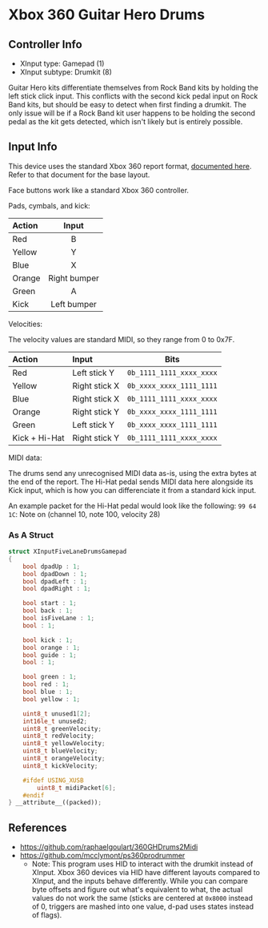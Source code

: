 # Xbox 360 Guitar Hero Drums

## Controller Info

- XInput type: Gamepad (1)
- XInput subtype: Drumkit (8)

Guitar Hero kits differentiate themselves from Rock Band kits by holding the left stick click input. This conflicts with the second kick pedal input on Rock Band kits, but should be easy to detect when first finding a drumkit. The only issue will be if a Rock Band kit user happens to be holding the second pedal as the kit gets detected, which isn't likely but is entirely possible.

## Input Info

This device uses the standard Xbox 360 report format, [documented here](../../Base%20Reports/Xbox%20360.md). Refer to that document for the base layout.

Face buttons work like a standard Xbox 360 controller.

Pads, cymbals, and kick:

| Action | Input        |
| :----- | :---:        |
| Red    | B            |
| Yellow | Y            |
| Blue   | X            |
| Orange | Right bumper |
| Green  | A            |
| Kick   | Left bumper  |

Velocities:

The velocity values are standard MIDI, so they range from 0 to 0x7F.

| Action        | Input         | Bits                     |
| :-----        | :----         | :--:                     |
| Red           | Left stick Y  | `0b_1111_1111_xxxx_xxxx` |
| Yellow        | Right stick X | `0b_xxxx_xxxx_1111_1111` |
| Blue          | Right stick X | `0b_1111_1111_xxxx_xxxx` |
| Orange        | Right stick Y | `0b_xxxx_xxxx_1111_1111` |
| Green         | Left stick Y  | `0b_xxxx_xxxx_1111_1111` |
| Kick + Hi-Hat | Right stick Y | `0b_1111_1111_xxxx_xxxx` |

MIDI data:

The drums send any unrecognised MIDI data as-is, using the extra bytes at the end of the report.
The Hi-Hat pedal sends MIDI data here alongside its Kick input, which is how you can differenciate it from a standard kick input.

An example packet for the Hi-Hat pedal would look like the following:
`99 64 1C`: Note on (channel 10, note 100, velocity 28)

### As A Struct

```cpp
struct XInputFiveLaneDrumsGamepad
{
    bool dpadUp : 1;
    bool dpadDown : 1;
    bool dpadLeft : 1;
    bool dpadRight : 1;

    bool start : 1;
    bool back : 1;
    bool isFiveLane : 1;
    bool : 1;

    bool kick : 1;
    bool orange : 1;
    bool guide : 1;
    bool : 1;

    bool green : 1;
    bool red : 1;
    bool blue : 1;
    bool yellow : 1;

    uint8_t unused1[2];
    int16le_t unused2;
    uint8_t greenVelocity;
    uint8_t redVelocity;
    uint8_t yellowVelocity;
    uint8_t blueVelocity;
    uint8_t orangeVelocity;
    uint8_t kickVelocity;

    #ifdef USING_XUSB
        uint8_t midiPacket[6];
    #endif
} __attribute__((packed));
```

## References

- https://github.com/raphaelgoulart/360GHDrums2Midi
- https://github.com/mcclymont/ps360prodrummer
  - Note: This program uses HID to interact with the drumkit instead of XInput. Xbox 360 devices via HID have different layouts compared to XInput, and the inputs behave differently. While you can compare byte offsets and figure out what's equivalent to what, the actual values do not work the same (sticks are centered at `0x8000` instead of 0, triggers are mashed into one value, d-pad uses states instead of flags).
